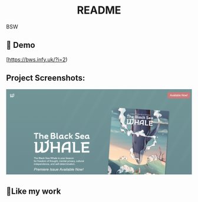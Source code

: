 <h1 align="center">README</h1>

<p>BSW</a></p>

<h2>🚀 Demo</h2>

[https://bws.infy.uk/?i=2)

<h2>Project Screenshots:</h2>

![screenshot](https://github.com/aduvancik/aduvancik/blob/main/BSW.png)

<h2>💖Like my work</h2>
